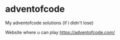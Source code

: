 # adventofcode
My adventofcode solutions (if i didn't lose)

Website where u can play https://adventofcode.com/
